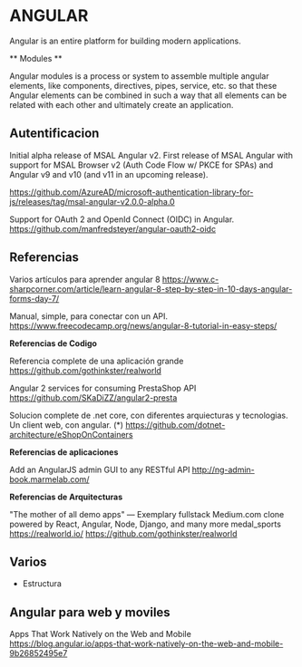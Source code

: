 # ANGULAR
 
 
Angular is an entire platform for building modern applications.

** Modules **
 
 
 Angular modules is a process or system to assemble multiple angular elements, like components, directives, pipes, service, etc. so that these Angular elements can be combined in such a way that all elements can be related with each other and ultimately create an application.
 
## Autentificacion



Initial alpha release of MSAL Angular v2. First release of MSAL Angular with support for MSAL Browser v2 (Auth Code Flow w/ PKCE for SPAs) and Angular v9 and v10 (and v11 in an upcoming release).

https://github.com/AzureAD/microsoft-authentication-library-for-js/releases/tag/msal-angular-v2.0.0-alpha.0

Support for OAuth 2 and OpenId Connect (OIDC) in Angular.  
https://github.com/manfredsteyer/angular-oauth2-oidc


## Referencias



Varios artículos para aprender angular 8 
https://www.c-sharpcorner.com/article/learn-angular-8-step-by-step-in-10-days-angular-forms-day-7/


Manual, simple, para conectar con un API. 
https://www.freecodecamp.org/news/angular-8-tutorial-in-easy-steps/


**Referencias de Codigo**

Referencia complete de una aplicación grande 
https://github.com/gothinkster/realworld

Angular 2 services for consuming PrestaShop API
https://github.com/SKaDiZZ/angular2-presta

Solucion complete de .net core, con diferentes arquiecturas y tecnologias. 
Un client web, con angular. (*)
https://github.com/dotnet-architecture/eShopOnContainers

**Referencias de aplicaciones**



Add an AngularJS admin GUI to any RESTful API http://ng-admin-book.marmelab.com/


**Referencias de Arquitecturas**

"The mother of all demo apps" — Exemplary fullstack Medium.com clone powered by React, Angular, Node, Django, and many more medal_sports https://realworld.io/
https://github.com/gothinkster/realworld



## Varios

- Estructura 
 
## Angular para web y moviles
Apps That Work Natively on the Web and Mobile
https://blog.angular.io/apps-that-work-natively-on-the-web-and-mobile-9b26852495e7